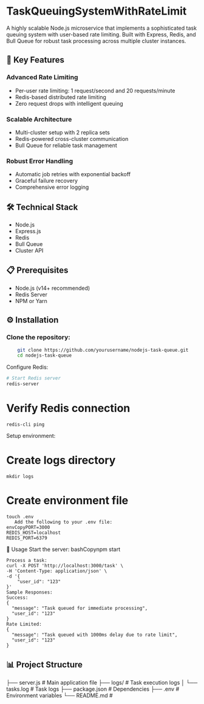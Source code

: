 # TaskQueuingSystemWithRateLimit

A highly scalable Node.js microservice that implements a sophisticated task queuing system with user-based rate limiting. Built with Express, Redis, and Bull Queue for robust task processing across multiple cluster instances.

## 🚀 Key Features

### Advanced Rate Limiting
- Per-user rate limiting: 1 request/second and 20 requests/minute
- Redis-based distributed rate limiting
- Zero request drops with intelligent queuing

### Scalable Architecture
- Multi-cluster setup with 2 replica sets
- Redis-powered cross-cluster communication
- Bull Queue for reliable task management

### Robust Error Handling
- Automatic job retries with exponential backoff
- Graceful failure recovery
- Comprehensive error logging

## 🛠️ Technical Stack
- Node.js
- Express.js
- Redis
- Bull Queue
- Cluster API

## 📋 Prerequisites
- Node.js (v14+ recommended)
- Redis Server
- NPM or Yarn

## ⚙️ Installation

### Clone the repository:
```bash
    git clone https://github.com/yourusername/nodejs-task-queue.git
    cd nodejs-task-queue

```
Configure Redis:
```bash
# Start Redis server
redis-server
```
# Verify Redis connection
```
redis-cli ping
```
Setup environment:
# Create logs directory
```
mkdir logs
```
# Create environment file
```
touch .env
   Add the following to your .env file:
envCopyPORT=3000
REDIS_HOST=localhost
REDIS_PORT=6379
```
🚀 Usage
Start the server:
bashCopynpm start
```
Process a task:
curl -X POST 'http://localhost:3000/task' \
-H 'Content-Type: application/json' \
-d '{
    "user_id": "123"
}'
Sample Responses:
Success:
{
  "message": "Task queued for immediate processing",
  "user_id": "123"
}
Rate Limited:
{
  "message": "Task queued with 1000ms delay due to rate limit",
  "user_id": "123"
}
```

## 📊 Project Structure

 ├── server.js # Main application file ├── logs/ # Task execution logs │ └── tasks.log # Task logs ├── package.json # Dependencies ├── .env # Environment variables └── README.md #
